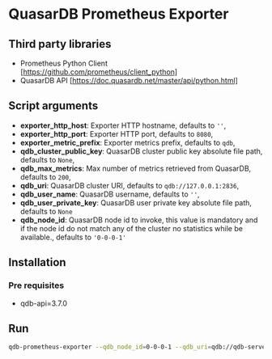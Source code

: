 # QuasarDB Prometheus Exporter

## Third party libraries

- Prometheus Python Client [https://github.com/prometheus/client_python] 
- QuasarDB API [https://doc.quasardb.net/master/api/python.html]

## Script arguments

- __exporter_http_host__: Exporter HTTP hostname, defaults to `''`, 
- __exporter_http_port__: Exporter HTTP port, defaults to `8080`, 
- __exporter_metric_prefix__: Exporter metrics prefix, defaults to `qdb`, 
- __qdb_cluster_public_key__: QuasarDB cluster public key absolute file path, defaults to `None`, 
- __qdb_max_metrics__: Max number of metrics retrieved from QuasarDB, defaults to `200`, 
- __qdb_uri__: QuasarDB cluster URI, defaults to `qdb://127.0.0.1:2836`, 
- __qdb_user_name__: QuasarDB username, defaults to `''`, 
- __qdb_user_private_key__: QuasarDB user private key absolute file path, defaults to `None`
- __qdb_node_id__: QuasarDB node id to invoke, this value is mandatory and if the node id do not match any of the cluster no statistics while be available., defaults to `'0-0-0-1'`

## Installation

### Pre requisites

- qdb-api=3.7.0

## Run 

```bash
qdb-prometheus-exporter --qdb_node_id=0-0-0-1 --qdb_uri=qdb://qdb-server:2836 --exporter_http_port=9090
```